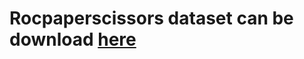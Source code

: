 # Rocpaperscissors dataset can be download [here](https://drive.google.com/file/d/11zpFRxqjl_r-r3x-1QY-nGUswFypm9DO/view?usp=sharing)
